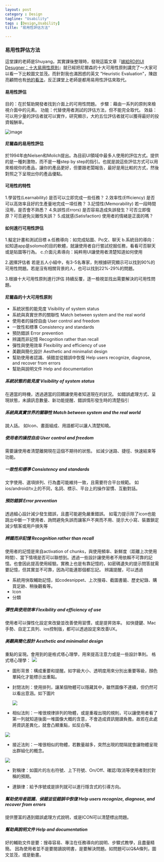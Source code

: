 ```yaml
---
layout: post
category : Design 
tagline: "Usability"
tags : [Design,Usability]
title: "易用性評估方法"

---
```



### 易用性評估方法

這堂課的老師是Shuyang，其實課後整理時，發現這篇文章『[嫁給RD的UI Desugner：十大易用性原則](http://blog.akanelee.me/posts/160115-top-ten-usability-principles)』就已經把尼爾森的十大可用性原則講完了～大家可以看一下比較圖文並茂。而針對我也滿困惑的英文 "Heuristic Evaluation"，陳啟亮顧問也有[他的看法](http://www.xxc.idv.tw/dokuwiki/heuristics_usability_evaluation)，反正課堂上老師是都用易用性評估來取代。

#### 易用性評估
目的：在於幫助開發者找到介面上的可用性問題。
步驟：藉由一系列的原則來檢視介面中的元素。
功能：代替使用者測試的評估方法，但不能完全取代。
效益：可以用少量的評估者就可以實作，研究顯示，大約五位評估者就可以獲得最好的投資報酬率。

![image](https://farm1.staticflickr.com/336/20326329758_4404970cf7_o.gif)
#### 尼爾森的易用性評估
於1994年由Nielsen和Molich提出。為目前UI領域中最多人使用的評估方式。提供的是一種刺激物，而不是一種step by step的指引。也就是說這些評估方式可以用來檢視你的產品，讓你的產品更好，但要跟老闆報告，最好是用比較的方式，然後對照之下呈現出你的產品優點。

#### 可用性的特性
1.學習性(Learnability)
是否可以立即完成一些任務？
2.效率性(Efficiency)
是否可以高效率且好的生產量地完成一項任務？
3.記憶性(Memorability)
若一段時間沒用，是否會不熟悉？
4.失誤性(Errors)
是否容易造成失誤發生？可否立即復原？可否避免災難性失誤？
5.成就感(Satisfaction)
使用者的情緒是正面的嗎？

#### 如何進行可用性評估
1.擬定計畫和測試目標
a.任務導向：如完成貼圖、Po文、聊天
b.系統目的導向：如知道app是solomo的目的軟體，就讓使用者自行嘗試挖掘任務，看看可否聊天或是貼圖等行為。
c.介面元素導向：純粹用UI讓使用者清楚知道如何使用

2.選擇評估者
若是五人小組中，有3-5名專家，則根據研究顯示可以找到90%的可用性問題。若是沒有相關背景的人，也可以找到22%-29%的問題。

3.根據十大可用性原則進行評估
持續反覆，逐一檢視並找出需要解決的可用性問題。


#### 尼爾森的十大可用性原則
- 系統狀態的能見度 Visibility of system status
- 系統與真實世界的關聯性 Match between system and the real world
- 使用者的操控自由 User control and freedom
- 一致性和標準 Consistency and standards
- 預防錯誤 Error prevention
- 辨識而非記憶 Recognition rather than recall
- 彈性與使用效率 Flexibility and efficiency of use
- 美觀與簡化設計 Aesthetic and minimalist design
- 幫助使用者認識、偵錯並從錯誤中恢復 Help users recognize, diagnose, and recover from errors
- 幫助與說明文件 Help and documentation


##### 系統狀態的能見度 Visibility of system status
在適當的時機，透過適當的回饋讓使用者知道現在的狀況。
如錯誤處理方式、呈現狀態，未讀訊息數量、新功能提醒、錯誤情形發生時的清楚指引

##### 系統與真實世界的關聯性 Match between system and the real world
說人話。
如Icon、畫面組成、用語都可以讓人清楚知曉。

##### 使用者的操控自由 User control and freedom
需要讓使用者清楚離開現在這個不期待的狀態。
如減少迷路、捷徑、快速結束等功能。

##### 一致性和標準 Consistency and standards
文字使用、選項排列、行為盡可能維持一致，且需要符合平台規範。
如ios/android/tv上的不同，名詞、標示、平台上的操作習慣、互動對話。

##### 預防錯誤 Error prevention
透過細心設計減少發生錯誤，且盡可能避免嚴重錯誤。
如電力提示除了icon也能跳出中斷一下使用者、詢問避免失誤而讓客戶不爽而不用、提示大小寫、裝置鎖定減少駭客或用戶損失等

##### 辨識而非記憶 Recognition rather than recall
使用者的記憶是來自activation of chunks，與使用頻率、新鮮度（距離上次使用時間）、當下情境是否可以聯想到。透過一些設計讓使用者不用依賴不可靠的記憶。也會因此提高使用經驗。實務上也是有靠記憶的，如密碼遺失的提示問答就需要記憶，但其實並不可靠，因為可能連那個都忘記。
辨識提醒，可以透過
- 系統用快取輔助記憶，如codesnippet、上次搜尋、截圖書籤、歷史紀錄、購買足跡、稍後觀看等。
- Icon
- 分類
##### 彈性與使用效率 Flexibility and efficiency of use
使用者可以彈性化設定來改變並改善使用習慣，或是提昇效率。
如快捷鍵、Mac手勢、自定工具列、ios控制版，都可以透過設定來改善UX。

##### 美觀與簡化設計 Aesthetic and minimalist design
重點的呈現。會用到的是格式塔心理學，用來提高注意力或是一些設計準則。
格式塔心理學：
![](https://farm1.staticflickr.com/563/19892789064_cfddfbeab5_o.jpg)

- 圖形背景：構成重要和提醒。如字級大小、透明度用來分別出重要等級，顏色單純化才能標示出重點。

- 封閉法則：使用排列，讓某個物體可以隱藏其中，雖然圖像不連續，但仍然可以看出意涵。如下圖片

	![](https://farm1.staticflickr.com/567/20489162146_679c2c82ce_o.jpg)

- 相似法則：一堆很規律排列的物體，或是重複出現的規則，可以讓使用者看了第一列就知道後面一堆圖像大概的含意，不會造成資訊閱讀負擔。故若在此處將資訊差異化，就會凸顯重點，如反白等。

![](https://farm1.staticflickr.com/563/20506742132_b4e1e51364_o.png)

- 接近法則：一堆很相似的物體，若數量越多，突然出現的間隔就會讓物體呈現出群組化的概念。

 ![](https://farm1.staticflickr.com/563/20328864959_7e157539e1_o.png)

- 對稱律：如圖片的左右符號、上下符號、On/Off、確認/取消等使用者對於對稱的預期。

- 連鎖律：給予序號或是排列就可以進行隱含式的引導方向。

##### 幫助使用者認識、偵錯並從錯誤中恢復 Help users recognize, diagnose, and recover from errors
提供豐富的遇到錯誤處理方式說明，或是ICON可以清楚標出問題。

##### 幫助與說明文件 Help and documentation
好的輔助文件是要：搜尋容易、專注在任務導向的說明、步驟式教學，且盡量精簡。
因為使用者並不是要閱讀說明書，是要解決問題。如問題可以Q&A條列，圖文並茂，或是動畫。

